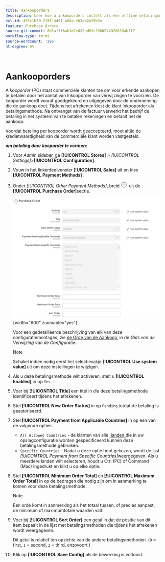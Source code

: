 ```yaml
---
title: Aankooporders
description: Leer hoe u inkooporders instelt als een offline betalingsmethode in uw winkel.
exl-id: 493c1b59-2155-449f-a08a-eb1aa2af9b3e
feature: Purchase Orders
source-git-commit: 8b5af316ab1d2e632ed5fc2066974326830ab3f7
workflow-type: tm+mt
source-wordcount: '296'
ht-degree: 0%

---
```


# Aankooporders

A _kooporder_ (PO) staat commerciële klanten toe om voor erkende aankopen te betalen door het aantal van Inkooporder van verwijzingen te voorzien. De kooporder wordt vooraf goedgekeurd en uitgegeven door de onderneming die de aankoop doet. Tijdens het afrekenen kiest de klant Inkooporder als betalingsmethode. Na ontvangst van de factuur verwerkt het bedrijf de betaling in het systeem van te betalen rekeningen en betaalt het de aankoop.

Voordat betaling per kooporder wordt geaccepteerd, moet altijd de kredietwaardigheid van de commerciële klant worden vastgesteld.

**_om betaling door kooporder te vormen:_**

1. Voor _Admin_ sidebar, ga **[!UICONTROL Stores]** > _[!UICONTROL Settings]_>**[!UICONTROL Configuration]**.

1. Vouw in het linkerdeelvenster **[!UICONTROL Sales]** uit en kies **[!UICONTROL Payment Methods]** .

1. Onder _[!UICONTROL Other Payment Methods]_, breid ![&#x200B; de selecteur van de Uitbreiding &#x200B;](../assets/icon-display-expand.png) uit de **[!UICONTROL Purchase Order]**&#x200B;sectie.

   ![&#x200B; Inkooporder &#x200B;](../configuration-reference/sales/assets/payment-methods-purchase-order.png){width="600" zoomable="yes"}

   Voor een gedetailleerde beschrijving van elk van deze configuratiemontages, zie [&#x200B; de Orde van de Aankoop &#x200B;](../configuration-reference/sales/payment-methods.md#purchase-order) in de _Gids van de Verwijzing van de Configuratie_.

   >[!NOTE]
   >
   >Schakel indien nodig eerst het selectievakje **[!UICONTROL Use system value]** uit om deze instellingen te wijzigen.

1. Als u deze betalingsmethode wilt activeren, stelt u **[!UICONTROL Enabled]** in op `Yes` .

1. Voer bij **[!UICONTROL Title]** een titel in die deze betalingsmethode identificeert tijdens het afrekenen.

1. Stel **[!UICONTROL New Order Status]** in op `Pending` totdat de betaling is geautoriseerd.

1. Stel **[!UICONTROL Payment from Applicable Countries]** in op een van de volgende opties:

   - `All Allowed Countries` - de klanten van alle [&#x200B; landen &#x200B;](../getting-started/store-details.md#country-options) die in uw opslagconfiguratie worden gespecificeerd kunnen deze betalingsmethode gebruiken.
   - `Specific Countries` - Nadat u deze optie hebt gekozen, wordt de lijst _[!UICONTROL Payment from Specific Countries]_&#x200B;weergegeven. Als u meerdere landen wilt selecteren, houdt u Ctrl (PC) of Command (Mac) ingedrukt en klikt u op elke optie.

1. Stel **[!UICONTROL Minimum Order Total]** en **[!UICONTROL Maximum Order Total]** in op de bedragen die nodig zijn om in aanmerking te komen voor deze betalingsmethode.

   >[!NOTE]
   >
   >Een orde komt in aanmerking als het totaal tussen, of precies aanpast, de minimum of maximumtotale waarden valt.

1. Voer bij **[!UICONTROL Sort Order]** een getal in dat de positie van dit item bepaalt in de lijst met betalingsmethoden die tijdens het afrekenen wordt weergegeven.

   Dit getal is relatief ten opzichte van de andere betalingsmethoden. (`0` = first, `1` = second, `2` = third, enzovoort.)

1. Klik op **[!UICONTROL Save Config]** als de bewerking is voltooid.
